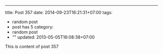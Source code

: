 ---
title: Post 357
date: 2014-09-23T16:21:31+07:00
tags:
  - random post
  - post has 5
category:
  - random post
  - ""
updated: 2013-05-05T16:08:38+07:00

This is content of post 357